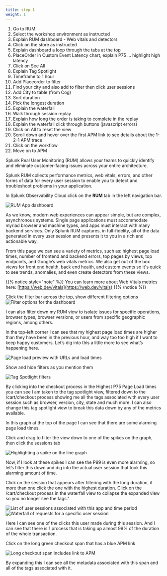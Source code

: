 ```yaml
---
title: step 1
weight: 1
---
```


1. Go to RUM
2. Select the workshop environment as instructed
3. Explain RUM dashboard - Web vitals and detectors
4. Click on the store as instructed
5. Explain dashboard a loop through the tabs at the top
6. PlaceOrder in Custom Event Latency chart, explain P75 ... highlight high latency
7. Click on See All
8. Explain Tag Spotlight
9. Timeframe to 1 hour
10. Add Placeorder to filter
11. Find your city and also add to filter then click user sessions
12. Add City to table (from Cog)
13. Sort duration
14. Pick the longest duration
15. Explain the waterfall
16. Walk through session replay
17. Explain how long the order is taking to complete in the replay
18. Explain the waterfall click through buttons (javascript errors)
19. Click on All to reset the view
20. Scroll down and hover over the first APM link to see details about the 1-2-1 APM trace
21. Click on the workflow
22. Move on to APM

Splunk Real User Monitoring (RUM) allows your teams to quickly identify and eliminate customer-facing issues across your entire architecture.

Splunk RUM collects performance metrics, web vitals, errors, and other forms of data for every user session to enable you to detect and troubleshoot problems in your application.

In Splunk Observability Cloud click on the **RUM** tab in the left navigation bar.

![RUM App dashboard](../images/rum_dashboard.png)

As we know, modern web experiences can appear simple, but are complex, asynchronous systems. Single page applications must accommodate myriad browser and machine types, and apps must interact with many backend services. Only Splunk RUM captures, in full-fidelity, all of the data generated in every user session and presents it to you in a rich and actionable way.

From this page we can see a variety of metrics, such as: highest page load times, number of frontend and backend errors, top pages by views, top endpoints, and Google’s web vitals metrics. We also get out of the box views for front end health, back end health, and custom events so it's quick to see trends, anomalies, and even create detectors from these views.

{{% notice style="note" %}}
You can learn more about Web Vitals metrics here: [https://web.dev/vitals](https://web.dev/vitals)
{{% /notice %}}

Click the filter bar across the top, show different filtering options
![Filter options for the dashboard](../images/filters.png)

I can also filter down my RUM view to isolate issues for specific operations, browser types, browser versions, or users from specific geographic regions, among others.

In the top-left corner I can see that my highest page load times are higher than  they have been in the previous hour, and way too too high if I want to keep happy customers. Let’s dig into this a little more to see what’s happening here.

![Page load preview with URLs and load times](../images/load.png)

Show and hide filters as you mention them

![Tag Spotlight filters](../images/spotlight.png)

By clicking into the checkout process in the Highest P75 Page Load times you can see I am taken to the tag spotlight view, filtered down to the /cart/checkout process showing me all the tags associated with every user session such as browser, version, city, state and much more. I can also change this tag spotlight view to break this data down by any of the metrics available.

In this graph at the top of the page I can see that there are some alarming page load times.

Click and drag to filter the view down to one of the spikes on the graph, then click the sessions tab

![Highlighting a spike on the line graph](../images/spike.jpg)

Now, if I look at these spikes I can see the P99 is even more alarming, so let’s filter this down and dig into the actual user session that took this alarming amount of time.

Click on the session that appears after filtering with the long duration, if more than one click the one with the highest duration. Click on the /cart/checkout process in the waterfall view to collapse the expanded view so you no longer see the tags."

![List of user sessions associated with this app and time period](../images/sessions.png)
![Waterfall of requests for a specific user session](../images/waterfall.png)

Here I can see one of the clicks this user made during this session. And I can see that there is 1 process that is taking up almost 99% of the duration of the whole transaction.

Click on the long green checkout span that has a blue APM link

![Long checkout span includes link to APM](../images/span.png)

By expanding this I can see all the metadata associated with this span and all of the tags associated with it.
